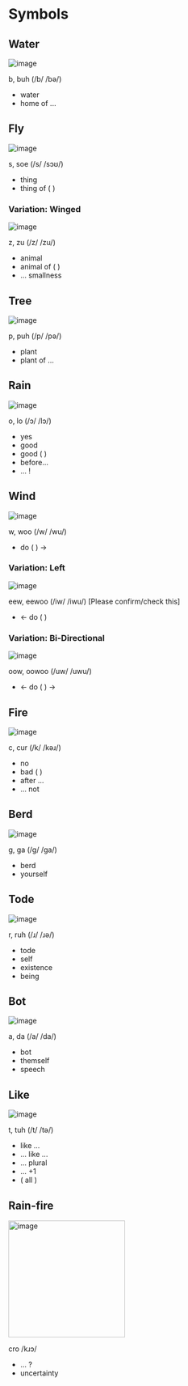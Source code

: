 # Symbols

## Water
![image](https://user-images.githubusercontent.com/15892272/185742556-4ea0c6e2-59c5-41d6-8dad-96a0e3ddc4f0.png)

b, buh (/b/ /bə/)
* water
* home of ...

## Fly
![image](https://user-images.githubusercontent.com/15892272/185742564-09017412-be2c-457c-a014-905599f1a668.png)

s, soe (/s/ /sɔʊ/)
* thing
* thing of ( )


### Variation: Winged
![image](https://user-images.githubusercontent.com/15892272/185742572-24c45eb8-184c-4bb0-a3e1-69bed0c6e257.png)

z, zu (/z/ /zu/)
* animal
* animal of ( )
* ... smallness

## Tree
![image](https://user-images.githubusercontent.com/15892272/185742604-882b0f14-2e25-4dd1-a3c1-6045e322a24c.png)

p, puh (/p/ /pə/)
* plant
* plant of ...

## Rain
![image](https://user-images.githubusercontent.com/15892272/185742626-293906b5-826a-40ed-8abf-ae7f4146010c.png)

o, lo (/ɔ/ /lɔ/)
* yes
* good
* good ( )
* before...
* ... !

## Wind
![image](https://user-images.githubusercontent.com/15892272/185742678-89e44fce-9c05-46fd-85af-7ca06554532b.png)

w, woo (/w/ /wu/)
* do ( ) ->

### Variation: Left
![image](https://user-images.githubusercontent.com/15892272/185742698-67c531c6-33ef-485e-9ec7-9acb17654308.png)

eew, eewoo (/iw/ /iwu/) [Please confirm/check this]
* <- do ( )

### Variation: Bi-Directional
![image](https://user-images.githubusercontent.com/15892272/185742703-705a30e8-fed2-4797-9526-df50410d9697.png)

oow, oowoo (/uw/ /uwu/)
* <- do ( ) ->

## Fire
![image](https://user-images.githubusercontent.com/15892272/185742765-3f00a052-d972-43e0-9887-8f1b49f04b6c.png)

c, cur (/k/ /kəɹ/)
* no
* bad ( )
* after ...
* ... not

## Berd
![image](https://user-images.githubusercontent.com/15892272/185742782-feb0f58e-f82b-45b4-9946-6ec545cd4761.png)

g, ga (/g/ /ga/)
* berd
* yourself

## Tode
![image](https://user-images.githubusercontent.com/15892272/185742792-3fdd5675-26fe-4691-bcfd-f46da336e56a.png)

r, ruh (/ɹ/ /ɹə/)
* tode
* self
* existence
* being

## Bot
![image](https://user-images.githubusercontent.com/15892272/185742819-a9ed85ca-b7c4-42d3-950b-9ab2f93b7179.png)

a, da (/a/ /da/)
* bot
* themself
* speech

## Like
![image](https://user-images.githubusercontent.com/15892272/185742852-23b5bae8-7f99-42dd-bc20-b63b0ebecbe1.png)

t, tuh (/t/ /tə/)
* like ...
* ... like ...
* ... plural
* ... +1
* ( all )

## Rain-fire
<img width="231" alt="image" src="https://github.com/TodePond/TodeTode/assets/15892272/7dcf8b33-f436-47db-88fc-1a2241622020">

cro /kɹɔ/
* ... ?
* uncertainty
